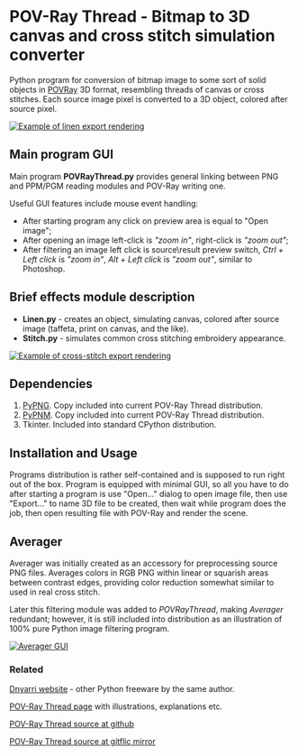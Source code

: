 # POV-Ray Thread - Bitmap to 3D canvas and cross stitch simulation converter

Python program for conversion of bitmap image to some sort of solid objects in [POVRay](https://www.povray.org/) 3D format, resembling threads of canvas or cross stitches. Each source image pixel is converted to a 3D object, colored after source pixel.

[![Example of linen export rendering](https://dnyarri.github.io/thread/linen24x512.png)](https://dnyarri.github.io/povthread.html)

## Main program GUI

Main program **POVRayThread.py** provides general linking between PNG and PPM/PGM reading modules and POV-Ray writing one.

Useful GUI features include mouse event handling:

- After starting program any click on preview area is equal to "Open image";
- After opening an image left-click is *"zoom in"*, right-click is *"zoom out"*;
- After filtering an image left click is source\result preview switch, *Ctrl + Left click* is *"zoom in"*, *Alt + Left click* is *"zoom out"*, similar to Photoshop.

## Brief effects module description  

- **Linen.py** - creates an object, simulating canvas, colored after source image (taffeta, print on canvas, and the like).
- **Stitch.py** - simulates common cross stitching embroidery appearance.

[![Example of cross-stitch export rendering](https://dnyarri.github.io/thread/stitch24x512.png)](https://dnyarri.github.io/povthread.html)

## Dependencies

1. [PyPNG](https://gitlab.com/drj11/pypng). Copy included into current POV-Ray Thread distribution.
2. [PyPNM](https://pypi.org/project/PyPNM/). Copy included into current POV-Ray Thread distribution.
3. Tkinter. Included into standard CPython distribution.

## Installation and Usage

Programs distribution is rather self-contained and is supposed to run right out of the box. Program is equipped with minimal GUI, so all you have to do after starting a program is use "Open..." dialog to open image file, then use "Export..." to name 3D file to be created, then wait while program does the job, then open resulting file with POV-Ray and render the scene.

## Averager

Averager was initially created as an accessory for preprocessing source PNG files. Averages colors in RGB PNG within linear or squarish areas between contrast edges, providing color reduction somewhat similar to used in real cross stitch.

Later this filtering module was added to *POVRayThread*, making *Averager* redundant; however, it is still included into distribution as an illustration of 100% pure Python image filtering program.

[![Averager GUI](https://dnyarri.github.io/thread/ave.png)](https://dnyarri.github.io/povthread.html)

### Related

[Dnyarri website](https://dnyarri.github.io) - other Python freeware by the same author.

[POV-Ray Thread page](https://dnyarri.github.io/povthread.html) with illustrations, explanations etc.

[POV-Ray Thread source at github](https://github.com/Dnyarri/POVthread)

[POV-Ray Thread source at gitflic mirror](https://gitflic.ru/project/dnyarri/povthread)
